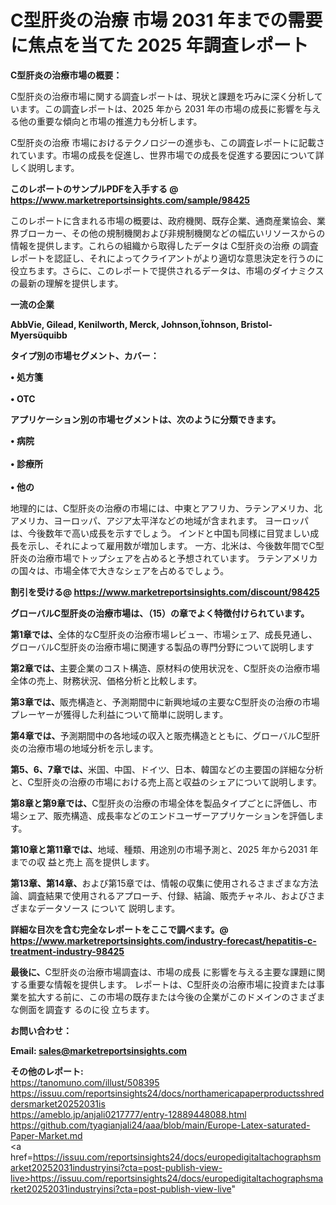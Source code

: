 # C型肝炎の治療 市場 2031 年までの需要に焦点を当てた 2025 年調査レポート

<strong><b>C型肝炎の治療市場の概要：</b></strong>

C型肝炎の治療市場に関する調査レポートは、現状と課題を巧みに深く分析しています。この調査レポートは、2025 年から 2031 年の市場の成長に影響を与える他の重要な傾向と市場の推進力も分析します。

C型肝炎の治療 市場におけるテクノロジーの進歩も、この調査レポートに記載されています。市場の成長を促進し、世界市場での成長を促進する要因について詳しく説明します。

<strong>このレポートのサンプルPDFを入手する @ <a href=https://www.marketreportsinsights.com/sample/98425>https://www.marketreportsinsights.com/sample/98425</a></strong>

このレポートに含まれる市場の概要は、政府機関、既存企業、通商産業協会、業界ブローカー、その他の規制機関および非規制機関などの幅広いリソースからの情報を提供します。これらの組織から取得したデータは C型肝炎の治療 の調査レポートを認証し、それによってクライアントがより適切な意思決定を行うのに役立ちます。さらに、このレポートで提供されるデータは、市場のダイナミクスの最新の理解を提供します。

<strong>一流の企業</strong>

<strong><b>AbbVie, Gilead, Kenilworth, Merck, Johnson,ohnson, Bristol-Myersquibb</b></strong>

<strong><b>タイプ別の市場セグメント、カバー：</b></strong>

<strong>• 処方箋<br><br>• OTC</strong>

<strong><b>アプリケーション別の市場セグメントは、次のように分類できます。</b></strong>

<strong>• 病院<br><br>• 診療所<br><br>• 他の</strong>

 地理的には、C型肝炎の治療の市場には、中東とアフリカ、ラテンアメリカ、北アメリカ、ヨーロッパ、アジア太平洋などの地域が含まれます。 ヨーロッパは、今後数年で高い成長を示すでしょう。 インドと中国も同様に目覚ましい成長を示し、それによって雇用数が増加します。 一方、北米は、今後数年間でC型肝炎の治療市場でトップシェアを占めると予想されています。 ラテンアメリカの国々は、市場全体で大きなシェアを占めるでしょう。

<strong>割引を受ける@ <a href=https://www.marketreportsinsights.com/discount/98425>https://www.marketreportsinsights.com/discount/98425</a></strong>

<strong><b>グローバルC型肝炎の治療市場は、（15）の章でよく特徴付けられています。</b></strong>

<strong><b>第</b></strong><strong><b>1章では、</b></strong>全体的なC型肝炎の治療市場レビュー、市場シェア、成長見通し、グローバルC型肝炎の治療市場に関連する製品の専門分野について説明します

<strong><b>第2章では、</b></strong>主要企業のコスト構造、原材料の使用状況を、C型肝炎の治療市場全体の売上、財務状況、価格分析と比較します。

<strong><b>第3章では、</b></strong>販売構造と、予測期間中に新興地域の主要なC型肝炎の治療の市場プレーヤーが獲得した利益について簡単に説明します。

<strong><b>第4章では、</b></strong>予測期間中の各地域の収入と販売構造とともに、グローバルC型肝炎の治療市場の地域分析を示します。

<strong><b>第5、6、7章では、</b></strong>米国、中国、ドイツ、日本、韓国などの主要国の詳細な分析と、C型肝炎の治療の市場における売上高と収益のシェアについて説明します。

<strong><b>第8章と第9章では、</b></strong>C型肝炎の治療の市場全体を製品タイプごとに評価し、市場シェア、販売構造、成長率などのエンドユーザーアプリケーションを評価します。

<strong><b>第10章と第11章では、</b></strong>地域、種類、用途別の市場予測と、2025 年から2031 年までの収 益と売上 高を提供します。

<strong><b>第13章、第14章、</b></strong>および第15章では、情報の収集に使用されるさまざまな方法論、調査結果で使用されるアプローチ、付録、結論、販売チャネル、およびさまざまなデータソース について 説明します。

<strong>詳細な目次を含む完全なレポートをここで調べます。@ <a href=https://www.marketreportsinsights.com/industry-forecast/hepatitis-c-treatment-industry-98425>https://www.marketreportsinsights.com/industry-forecast/hepatitis-c-treatment-industry-98425</a></strong>

<strong><b>最後に、</b></strong>C型肝炎の治療市場調査は、市場の成長 に影響を</a>与える主要な課題に関する重要な情報を提供します。 レポートは、C型肝炎の治療市場に投資または事業を拡大する前に、この市場の既存または今後の企業がこのドメインのさまざまな側面を調査す るのに役 立ちます。

<strong><b>お問い合わせ：</b></strong>

<strong>Email: </strong><a href=mailto:sales@marketreportsinsights.com><strong>sales@marketreportsinsights.com</strong></a>

<strong>その他のレポート:</strong>
<br>
<a href=https://tanomuno.com/illust/508395>https://tanomuno.com/illust/508395</a>
<br>
<a href=https://issuu.com/reportsinsights24/docs/northamericapaperproductsshreddersmarket20252031is>https://issuu.com/reportsinsights24/docs/northamericapaperproductsshreddersmarket20252031is</a>
<br>
<a href=https://ameblo.jp/anjali0217777/entry-12889448088.html>https://ameblo.jp/anjali0217777/entry-12889448088.html</a>
<br>
<a href=https://github.com/tyagianjali24/aaa/blob/main/Europe-Latex-saturated-Paper-Market.md>https://github.com/tyagianjali24/aaa/blob/main/Europe-Latex-saturated-Paper-Market.md</a>
<br>
<a href=https://issuu.com/reportsinsights24/docs/europedigitaltachographsmarket20252031industryinsi?cta=post-publish-view-live>https://issuu.com/reportsinsights24/docs/europedigitaltachographsmarket20252031industryinsi?cta=post-publish-view-live</a>"
